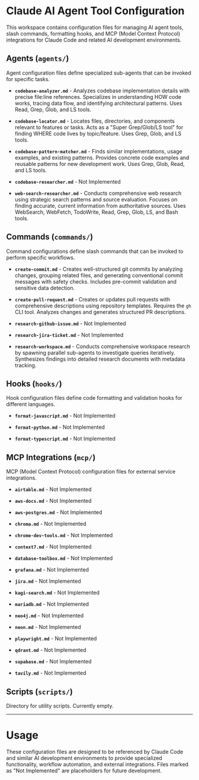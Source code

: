 # Claude AI Agent Tool Configuration

This workspace contains configuration files for managing AI agent tools, slash commands, formatting hooks, and MCP (Model Context Protocol) integrations for Claude Code and related AI development environments.

## Agents (`agents/`)

Agent configuration files define specialized sub-agents that can be invoked for specific tasks.

- **`codebase-analyzer.md`** - Analyzes codebase implementation details with precise file:line references. Specializes in understanding HOW code works, tracing data flow, and identifying architectural patterns. Uses Read, Grep, Glob, and LS tools.

- **`codebase-locator.md`** - Locates files, directories, and components relevant to features or tasks. Acts as a "Super Grep/Glob/LS tool" for finding WHERE code lives by topic/feature. Uses Grep, Glob, and LS tools.

- **`codebase-pattern-matcher.md`** - Finds similar implementations, usage examples, and existing patterns. Provides concrete code examples and reusable patterns for new development work. Uses Grep, Glob, Read, and LS tools.

- **`codebase-researcher.md`** - Not Implemented

- **`web-search-researcher.md`** - Conducts comprehensive web research using strategic search patterns and source evaluation. Focuses on finding accurate, current information from authoritative sources. Uses WebSearch, WebFetch, TodoWrite, Read, Grep, Glob, LS, and Bash tools.

## Commands (`commands/`)

Command configurations define slash commands that can be invoked to perform specific workflows.

- **`create-commit.md`** - Creates well-structured git commits by analyzing changes, grouping related files, and generating conventional commit messages with safety checks. Includes pre-commit validation and sensitive data detection.

- **`create-pull-request.md`** - Creates or updates pull requests with comprehensive descriptions using repository templates. Requires the `gh` CLI tool. Analyzes changes and generates structured PR descriptions.

- **`research-github-issue.md`** - Not Implemented

- **`research-jira-ticket.md`** - Not Implemented

- **`research-workspace.md`** - Conducts comprehensive workspace research by spawning parallel sub-agents to investigate queries iteratively. Synthesizes findings into detailed research documents with metadata tracking.

## Hooks (`hooks/`)

Hook configuration files define code formatting and validation hooks for different languages.

- **`format-javascript.md`** - Not Implemented

- **`format-python.md`** - Not Implemented

- **`format-typescript.md`** - Not Implemented

## MCP Integrations (`mcp/`)

MCP (Model Context Protocol) configuration files for external service integrations.

- **`airtable.md`** - Not Implemented

- **`aws-docs.md`** - Not Implemented

- **`aws-postgres.md`** - Not Implemented

- **`chroma.md`** - Not Implemented

- **`chrome-dev-tools.md`** - Not Implemented

- **`context7.md`** - Not Implemented

- **`database-toolbox.md`** - Not Implemented

- **`grafana.md`** - Not Implemented

- **`jira.md`** - Not Implemented

- **`kagi-search.md`** - Not Implemented

- **`mariadb.md`** - Not Implemented

- **`neo4j.md`** - Not Implemented

- **`neon.md`** - Not Implemented

- **`playwright.md`** - Not Implemented

- **`qdrant.md`** - Not Implemented

- **`supabase.md`** - Not Implemented

- **`tavily.md`** - Not Implemented

## Scripts (`scripts/`)

Directory for utility scripts. Currently empty.

---

# Usage

These configuration files are designed to be referenced by Claude Code and similar AI development environments to provide specialized functionality, workflow automation, and external integrations. Files marked as "Not Implemented" are placeholders for future development.
